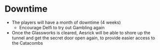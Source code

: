 # Downtime

* The players will have a month of downtime (4 weeks)
  * Encourage Delfi to try out Gambling again
* Once the Glassworks is cleared, Aesrick will be able to shore up the tunnel and get the secret door open again, to provide easier access to the Catacombs
